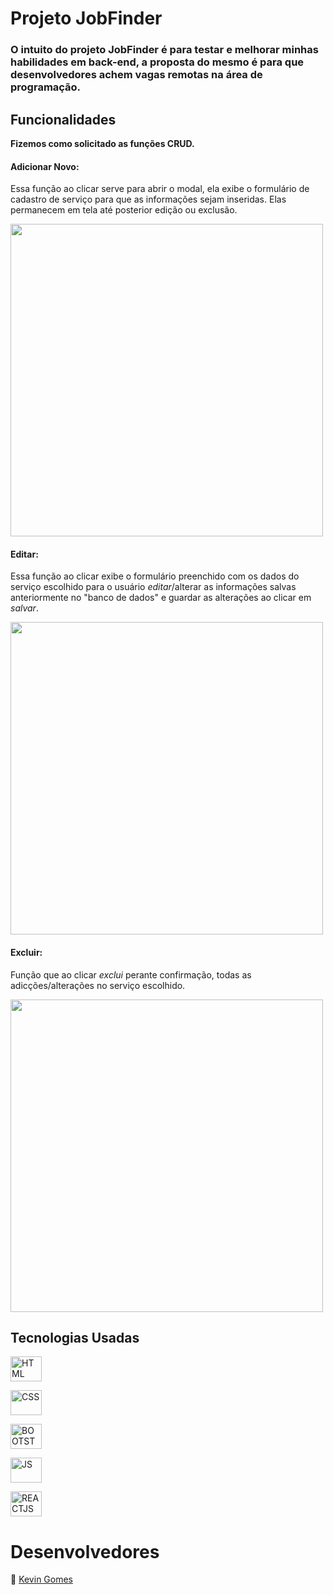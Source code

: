 # Projeto JobFinder

### O intuito do projeto JobFinder é para testar e melhorar minhas habilidades em back-end, a proposta do mesmo é para que desenvolvedores achem vagas remotas na área de programação.

## Funcionalidades

**Fizemos como solicitado as funções CRUD.**

#### **Adicionar Novo:**

Essa função ao clicar serve para abrir o modal, ela exibe o formulário de cadastro de serviço para que as informações sejam inseridas. Elas permanecem em tela até posterior edição ou exclusão.

<img src="criar.png" width="500px">

#### **Editar:**

Essa função ao clicar exibe o formulário preenchido com os dados do serviço escolhido para o usuário _editar_/alterar as informações salvas anteriormente no "banco de dados" e guardar as alterações ao clicar em _salvar_.

<img src="editar.png" width="500px"></img>

#### **Excluir:**

Função que ao clicar _exclui_ perante confirmação, todas as adicções/alterações no serviço escolhido.

<img src="excluir.png" width="500px"></img>

## Tecnologias Usadas

<img aligne="center" src="https://cdn.jsdelivr.net/gh/devicons/devicon/icons/html5/html5-original.svg" alt="HTML" width="50" height="40" style="max-width:100%;"></img>

<img aligne="center" src="https://cdn.jsdelivr.net/gh/devicons/devicon/icons/css3/css3-original.svg" alt="CSS" width="50" height="40" style="max-width:100%;"></img>

<img text-align="center" src="https://cdn.jsdelivr.net/gh/devicons/devicon/icons/bootstrap/bootstrap-original.svg" alt="BOOTSTRAP" width="50" height="40" style="max-width:100%;"></img>

<img text-align="center" src="https://cdn.jsdelivr.net/gh/devicons/devicon/icons/javascript/javascript-plain.svg" alt="JS" width="50" height="40" style="max-width:100%;"></img>

<img text-align="center" src="https://cdn.jsdelivr.net/gh/devicons/devicon/icons/react/react-original.svg" alt="REACTJS" width="50" height="40" style="max-width:100%;"></img>

# Desenvolvedores

📌 [Kevin Gomes](https://github.com/AgathaLima)
